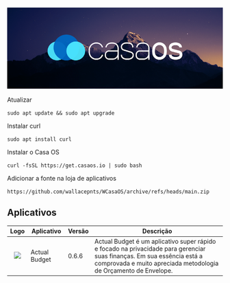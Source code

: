 <p align="center">
  <img src="https://raw.githubusercontent.com/IceWhaleTech/logo/main/casaos/casaos_banner_dark_night_800x300.png" />
</p>

Atualizar
~~~
sudo apt update && sudo apt upgrade
~~~

Instalar curl
~~~
sudo apt install curl
~~~

Instalar o Casa OS
~~~
curl -fsSL https://get.casaos.io | sudo bash
~~~

Adicionar a fonte na loja de aplicativos
~~~
https://github.com/wallacepnts/WCasaOS/archive/refs/heads/main.zip
~~~

## Aplicativos

| Logo | Aplicativo  | Versão | Descrição |
| --- | --- | --- | --- |
| <p align="center"><img src="https://cdn.jsdelivr.net/gh/walkxcode/dashboard-icons@master/png/actual.png" width="64" /></p> | Actual Budget | 0.6.6 | Actual Budget é um aplicativo super rápido e focado na privacidade para gerenciar suas finanças. Em sua essência está a comprovada e muito apreciada metodologia de Orçamento de Envelope. |
